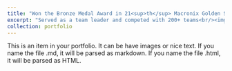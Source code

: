 ```yaml
---
title: "Won the Bronze Medal Award in 21<sup>th</sup> Macronix Golden Silicon Award"
excerpt: "Served as a team leader and competed with 200+ teams<br/><img src='/images/macronix.jpeg' width='600'>"
collection: portfolio
---
```


This is an item in your portfolio. It can be have images or nice text. If you name the file .md, it will be parsed as markdown. If you name the file .html, it will be parsed as HTML. 
